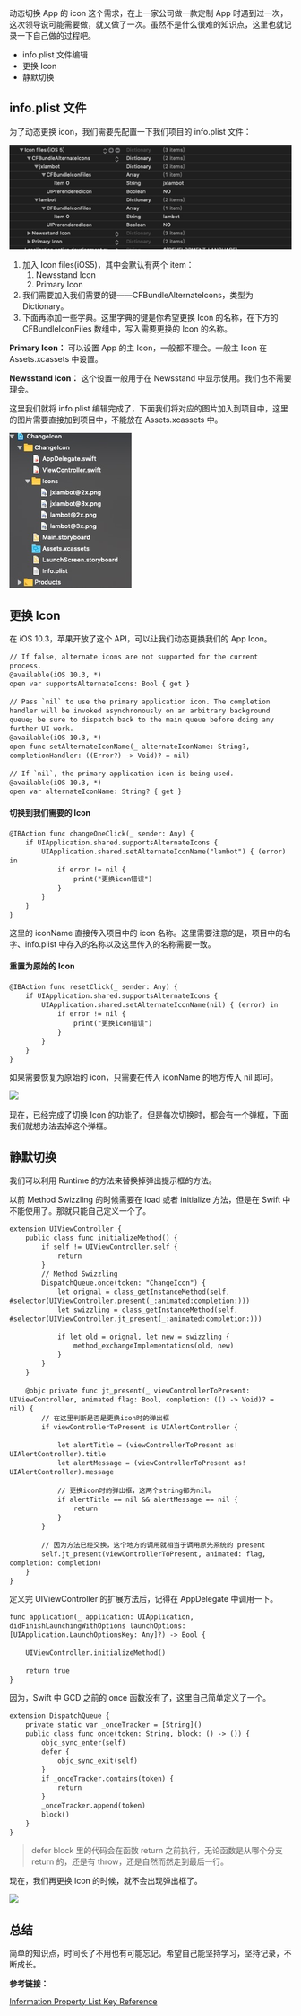 动态切换 App 的 icon 这个需求，在上一家公司做一款定制 App 时遇到过一次，这次领导说可能需要做，就又做了一次。虽然不是什么很难的知识点，这里也就记录一下自己做的过程吧。

* info.plist 文件编辑
* 更换 Icon
* 静默切换

<!--more-->

## info.plist 文件

为了动态更换 icon，我们需要先配置一下我们项目的 info.plist 文件：

![](https://github.com/CoderJTao/LearningRecord/blob/master/ChangeIcon/plist.jpg)

1. 加入 Icon files(iOS5)，其中会默认有两个 item：
	1. Newsstand Icon
	2. Primary Icon	
2. 我们需要加入我们需要的键——CFBundleAlternateIcons，类型为 Dictionary。
3. 下面再添加一些字典。这里字典的键是你希望更换 Icon 的名称，在下方的 CFBundleIconFiles 数组中，写入需要更换的 Icon 的名称。

**Primary Icon：** 可以设置 App 的主 Icon，一般都不理会。一般主 Icon 在 Assets.xcassets 中设置。

**Newsstand Icon：** 这个设置一般用于在 Newsstand 中显示使用。我们也不需要理会。

这里我们就将 info.plist 编辑完成了，下面我们将对应的图片加入到项目中，这里的图片需要直接加到项目中，不能放在 Assets.xcassets 中。

![](https://github.com/CoderJTao/LearningRecord/blob/master/ChangeIcon/目录.jpg)

## 更换 Icon

在 iOS 10.3，苹果开放了这个 API，可以让我们动态更换我们的 App Icon。

```
// If false, alternate icons are not supported for the current process.
@available(iOS 10.3, *)
open var supportsAlternateIcons: Bool { get }
    
// Pass `nil` to use the primary application icon. The completion handler will be invoked asynchronously on an arbitrary background queue; be sure to dispatch back to the main queue before doing any further UI work.
@available(iOS 10.3, *)
open func setAlternateIconName(_ alternateIconName: String?, completionHandler: ((Error?) -> Void)? = nil)
    
// If `nil`, the primary application icon is being used.
@available(iOS 10.3, *)
open var alternateIconName: String? { get }

```

#### 切换到我们需要的 Icon

```
@IBAction func changeOneClick(_ sender: Any) {
    if UIApplication.shared.supportsAlternateIcons {
        UIApplication.shared.setAlternateIconName("lambot") { (error) in
            if error != nil {
                print("更换icon错误")
            }
        }
    }
}
```

这里的 iconName 直接传入项目中的 icon 名称。这里需要注意的是，项目中的名字、info.plist 中存入的名称以及这里传入的名称需要一致。

#### 重置为原始的 Icon

```
@IBAction func resetClick(_ sender: Any) {
    if UIApplication.shared.supportsAlternateIcons {
        UIApplication.shared.setAlternateIconName(nil) { (error) in
            if error != nil {
                print("更换icon错误")
            }
        }
    }
}
```

如果需要恢复为原始的 icon，只需要在传入 iconName 的地方传入 nil 即可。

![](https://github.com/CoderJTao/LearningRecord/blob/master/ChangeIcon/效果图1.gif)

现在，已经完成了切换 Icon 的功能了。但是每次切换时，都会有一个弹框，下面我们就想办法去掉这个弹框。

## 静默切换

我们可以利用 Runtime 的方法来替换掉弹出提示框的方法。

以前 Method Swizzling 的时候需要在 load 或者 initialize 方法，但是在 Swift 中不能使用了。那就只能自己定义一个了。

```
extension UIViewController {
    public class func initializeMethod() {
        if self != UIViewController.self {
            return
        }
		// Method Swizzling
        DispatchQueue.once(token: "ChangeIcon") {
            let orignal = class_getInstanceMethod(self, #selector(UIViewController.present(_:animated:completion:)))
            let swizzling = class_getInstanceMethod(self, #selector(UIViewController.jt_present(_:animated:completion:)))

            if let old = orignal, let new = swizzling {
                method_exchangeImplementations(old, new)
            }
        }
    }

    @objc private func jt_present(_ viewControllerToPresent: UIViewController, animated flag: Bool, completion: (() -> Void)? = nil) {
        // 在这里判断是否是更换icon时的弹出框
        if viewControllerToPresent is UIAlertController {

            let alertTitle = (viewControllerToPresent as! UIAlertController).title
            let alertMessage = (viewControllerToPresent as! UIAlertController).message

            // 更换icon时的弹出框，这两个string都为nil。
            if alertTitle == nil && alertMessage == nil {
                return
            }
        }
		
		// 因为方法已经交换，这个地方的调用就相当于调用原先系统的 present
        self.jt_present(viewControllerToPresent, animated: flag, completion: completion)
    }
}
```

定义完 UIViewController 的扩展方法后，记得在 AppDelegate 中调用一下。

```
func application(_ application: UIApplication, didFinishLaunchingWithOptions launchOptions: [UIApplication.LaunchOptionsKey: Any]?) -> Bool {

    UIViewController.initializeMethod()

    return true
}
```

因为，Swift 中 GCD 之前的 once 函数没有了，这里自己简单定义了一个。

```
extension DispatchQueue {
    private static var _onceTracker = [String]()
    public class func once(token: String, block: () -> ()) {
        objc_sync_enter(self)
        defer {
            objc_sync_exit(self)
        }
        if _onceTracker.contains(token) {
            return
        }
        _onceTracker.append(token)
        block()
    }
}
```

> defer block 里的代码会在函数 return 之前执行，无论函数是从哪个分支 return 的，还是有 throw，还是自然而然走到最后一行。

现在，我们再更换 Icon 的时候，就不会出现弹出框了。

![](https://github.com/CoderJTao/LearningRecord/blob/master/ChangeIcon/效果图1.gif)

## 总结

简单的知识点，时间长了不用也有可能忘记。希望自己能坚持学习，坚持记录，不断成长。

**参考链接：**

[Information Property List Key Reference](https://developer.apple.com/library/archive/documentation/General/Reference/InfoPlistKeyReference/Articles/CoreFoundationKeys.html#//apple_ref/doc/uid/TP40009249-SW18)
